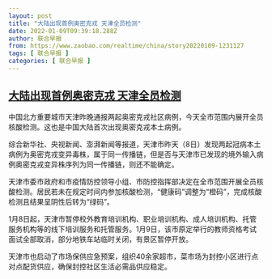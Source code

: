 ```yaml
---
layout: post
title: "大陆出现首例奥密克戎 天津全员检测"
date: 2022-01-09T09:39:18.288Z
author: 联合早报
from: https://www.zaobao.com/realtime/china/story20220109-1231127
tags: [ 联合早报 ]
categories: [ 联合早报 ]
---
```

<!--1641740400000-->
[大陆出现首例奥密克戎 天津全员检测](https://www.zaobao.com/realtime/china/story20220109-1231127)
------

<div>
<p>中国北方重要城市天津昨晚通报两起奥密克戎社区病例，今天全市范围内展开全员核酸检测。这也是中国大陆首次出现奥密克戎本土病例。</p><p>综合新华社、央视新闻、澎湃新闻等报道，天津市昨天（8日）发现两起冠病本土病例为奥密克戎变异毒株，属于同一传播链，但是否与天津市已发现的境外输入病例奥密克戎变异株序列为同一传播链，则还不能确定。</p><p>天津市委市政府和市疫情防控领导小组、市防控指挥部决定在全市范围开展全员核酸检测。居民若未在规定时间内参加核酸检测，“健康码”调整为“橙码”，完成核酸检测且结果呈阴性后转为“绿码”。</p><section id="imu"><div id="dfp-ad-imu1">        </div></section><p>1月8日起，天津市暂停校外教育培训机构、职业培训机构、成人培训机构、托管服务机构等的线下培训服务和托管服务。1月9日，该市原定举行的教师资格考试面试全部取消，部分地铁车站临时关闭，有景区暂停开放。</p><p>天津市也启动了市场保供应急预案，组织40余家超市，菜市场为封控小区进行点对点配货供应，确保封控社区生活必需品供应稳定。</p>      <div class="cx_paywall_placeholder" id="sph_cdp_40"></div>
</div>

